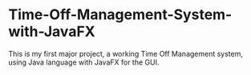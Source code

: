 # Time-Off-Management-System-with-JavaFX

This is my first major project, a working Time Off Management system, using Java language with JavaFX for the GUI.
